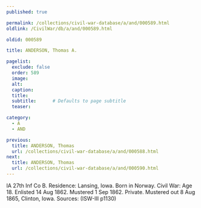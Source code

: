 ```yaml
---
published: true

permalink: /collections/civil-war-database/a/and/000589.html
oldlink: /CivilWar/db/a/and/000589.html

oldid: 000589

title: ANDERSON, Thomas A.

pagelist:
  exclude: false
  order: 589
  image: 
  alt:
  caption:
  title:
  subtitle:      # Defaults to page subtitle
  teaser:

category: 
  - A 
  - AND

previous:
  title: ANDERSON, Thomas
  url: /collections/civil-war-database/a/and/000588.html  
next:
  title: ANDERSON, Thomas
  url: /collections/civil-war-database/a/and/000590.html   
---
```

IA 27th Inf Co B. Residence: Lansing, Iowa. Born in Norway. Civil War: Age 18. Enlisted 14 Aug 1862. Mustered 1 Sep 1862. Private. Mustered out 8 Aug 1865, Clinton, Iowa. Sources: (ISW-III p1130)